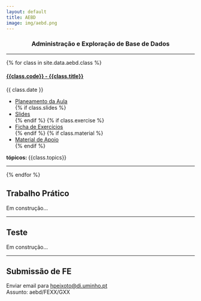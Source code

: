 ```yaml
---
layout: default
title: AEBD
image: img/aebd.png
---
```


<h3 style="text-align:center;">Administração e Exploração de Base de Dados</h3>

---

{% for class in site.data.aebd.class %}

<h4> <a href="" target="_blank">{{class.code}} - {{class.title}}</a></h4>   
<i class="fa fa-calendar"></i> {{ class.date }} 
<ul>
    <li> <a href="{{ class.plan }}" target='_blank'> Planeamento da Aula </a></li>
    {% if class.slides %} 
        <li> <a href="{{ class.slides }}" target='_blank'> Slides </a> </li>
    {% endif %}
    {% if class.exercise %} 
        <li> <a href="{{ class.exercise }}" target='_blank'> Ficha de Exercícios </a> </li>
    {% endif %}
    {% if class.material %} 
        <li> <a href="{{ class.material }}" target='_blank'> Material de Apoio </a> </li>
    {% endif %}
</ul>  
<strong> tópicos: </strong> {{class.topics}} 

---

{% endfor %}
<h2>Trabalho Prático</h2>
<p> Em construção... </p>

---

<h2>Teste</h2>
<p> Em construção... </p>

---

<h2> Submissão de FE</h2>
<p> <i class="fa fa-envelope"></i>  Enviar email para <a href="mailto:hpeixoto@di.uminho.pt?subject=aebd/FEXX/GXX">hpeixoto@di.uminho.pt</a> <br>
Assunto: aebd/FEXX/GXX </p>